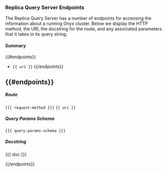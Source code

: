 ### Replica Query Server Endpoints

The Replica Query Server has a number of endpoints for accessing the information about a running Onyx cluster. Below we display the HTTP method, the URI, the docstring for the route, and any associated parameters that it takes in its query string.

#### Summary

{{#endpoints}}
- `{{ uri }}`
{{/endpoints}}

{{#endpoints}}
---

##### Route

`[{{ request-method }}]` `{{ uri }}`


##### Query Params Schema

`{{{ query-params-schema }}}`

##### Docstring

{{{ doc }}}

{{/endpoints}}
